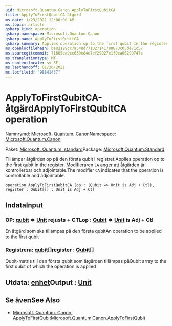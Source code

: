```yaml
---
uid: Microsoft.Quantum.Canon.ApplyToFirstQubitCA
title: ApplyToFirstQubitCA-åtgärd
ms.date: 1/23/2021 12:00:00 AM
ms.topic: article
qsharp.kind: operation
qsharp.namespace: Microsoft.Quantum.Canon
qsharp.name: ApplyToFirstQubitCA
qsharp.summary: Applies operation op to the first qubit in the register. The modifier `CA` indicates that the operation is controllable and adjointable.
ms.openlocfilehash: ba82199cc7a548d771027141780873c05de71c57
ms.sourcegitcommit: 71605ea9cc630e84e7ef29027e1f0ea06299747e
ms.translationtype: MT
ms.contentlocale: sv-SE
ms.lasthandoff: 01/26/2021
ms.locfileid: "98841437"
---
```

# <a name="applytofirstqubitca-operation"></a><span data-ttu-id="5f628-102">ApplyToFirstQubitCA-åtgärd</span><span class="sxs-lookup"><span data-stu-id="5f628-102">ApplyToFirstQubitCA operation</span></span>

<span data-ttu-id="5f628-103">Namnrymd: [Microsoft. Quantum. Canon](xref:Microsoft.Quantum.Canon)</span><span class="sxs-lookup"><span data-stu-id="5f628-103">Namespace: [Microsoft.Quantum.Canon](xref:Microsoft.Quantum.Canon)</span></span>

<span data-ttu-id="5f628-104">Paket: [Microsoft. Quantum. standard](https://nuget.org/packages/Microsoft.Quantum.Standard)</span><span class="sxs-lookup"><span data-stu-id="5f628-104">Package: [Microsoft.Quantum.Standard](https://nuget.org/packages/Microsoft.Quantum.Standard)</span></span>


<span data-ttu-id="5f628-105">Tillämpar åtgärden op på den första qubit i registret.</span><span class="sxs-lookup"><span data-stu-id="5f628-105">Applies operation op to the first qubit in the register.</span></span>
<span data-ttu-id="5f628-106">Modifieraren `CA` anger att åtgärden är kontrollerbar och adjointable.</span><span class="sxs-lookup"><span data-stu-id="5f628-106">The modifier `CA` indicates that the operation is controllable and adjointable.</span></span>

```qsharp
operation ApplyToFirstQubitCA (op : (Qubit => Unit is Adj + Ctl), register : Qubit[]) : Unit is Adj + Ctl
```


## <a name="input"></a><span data-ttu-id="5f628-107">Indata</span><span class="sxs-lookup"><span data-stu-id="5f628-107">Input</span></span>

### <a name="op--qubit--unit--is-adj--ctl"></a><span data-ttu-id="5f628-108">OP: [qubit](xref:microsoft.quantum.lang-ref.qubit) => [Unit](xref:microsoft.quantum.lang-ref.unit)  rejusts + CTL</span><span class="sxs-lookup"><span data-stu-id="5f628-108">op : [Qubit](xref:microsoft.quantum.lang-ref.qubit) => [Unit](xref:microsoft.quantum.lang-ref.unit)  is Adj + Ctl</span></span>

<span data-ttu-id="5f628-109">En åtgärd som ska tillämpas på den första qubit</span><span class="sxs-lookup"><span data-stu-id="5f628-109">An operation to be applied to the first qubit</span></span>


### <a name="register--qubit"></a><span data-ttu-id="5f628-110">Registrera: [qubit](xref:microsoft.quantum.lang-ref.qubit)[]</span><span class="sxs-lookup"><span data-stu-id="5f628-110">register : [Qubit](xref:microsoft.quantum.lang-ref.qubit)[]</span></span>

<span data-ttu-id="5f628-111">Qubit-matris till den första qubit som åtgärden tillämpas på</span><span class="sxs-lookup"><span data-stu-id="5f628-111">Qubit array to the first qubit of which the operation is applied</span></span>



## <a name="output--unit"></a><span data-ttu-id="5f628-112">Utdata: [enhet](xref:microsoft.quantum.lang-ref.unit)</span><span class="sxs-lookup"><span data-stu-id="5f628-112">Output : [Unit](xref:microsoft.quantum.lang-ref.unit)</span></span>



## <a name="see-also"></a><span data-ttu-id="5f628-113">Se även</span><span class="sxs-lookup"><span data-stu-id="5f628-113">See Also</span></span>

- [<span data-ttu-id="5f628-114">Microsoft. Quantum. Canon. ApplyToFirstQubit</span><span class="sxs-lookup"><span data-stu-id="5f628-114">Microsoft.Quantum.Canon.ApplyToFirstQubit</span></span>](xref:Microsoft.Quantum.Canon.ApplyToFirstQubit)